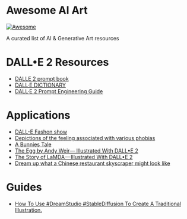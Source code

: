 # Awesome AI Art
[![Awesome](https://awesome.re/badge.svg)](https://awesome.re)

A curated list of AI & Generative Art resources


# DALL•E 2 Resources
- [DALLE 2 prompt book](https://dallery.gallery/wp-content/uploads/2022/07/The-DALL%C2%B7E-2-prompt-book.pdf)
- [DALL·E DICTIONARY](https://dalledictionary.notion.site/dalledictionary/DALL-E-DICTIONARY-2ec3dd6dc2184a45a9b6b4b8a021f0a6)
- [DALL·E 2 Prompt Engineering Guide](https://docs.google.com/document/d/11WlzjBT0xRpQhP9tFMtxzd0q6ANIdHPUBkMV-YB043U/edit)

# Applications
- [DALL-E Fashon show](https://twitter.com/paultrillo/status/1562106954096381952)
- [Depictions of the feeling associated with various phobias](https://twitter.com/deKxi/status/1547796833011138562)
- [A Bunnies Tale](https://twitter.com/dbonneville/status/1522453742095900672)
- [The Egg by Andy Weir— Illustrated With DALL•E 2](https://medium.com/@lanzani/the-egg-by-andy-weir-illustrated-with-dalle2-76282cd47948)
- [The Story of LaMDA — Illustrated With DALL•E 2](https://medium.com/@lanzani/the-story-of-lamda-illustrated-with-dall-e-2-d1bf9c246fe)
- [Dream up what a Chinese restaurant skyscraper might look like](https://twitter.com/paultrillo/status/1570427022438207488)

# Guides
- [How To Use #DreamStudio #StableDiffusion To Create A Traditional Illustration.](https://twitter.com/dbonneville/status/1562653976717185024)
